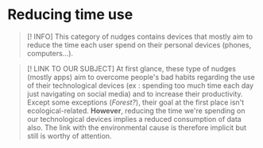 # Reducing time use
>[! INFO]
> This category of nudges contains devices that mostly aim to reduce the time each user spend on their personal devices (phones, computers...). 


>[! LINK TO OUR SUBJECT]
> At first glance, these type of nudges (mostly apps) aim to overcome people's bad habits regarding the use of their technological devices (ex : spending too much time each day just navigating on social media) and to increase their productivity. Except some exceptions (*Forest?*), their goal at the first place isn't ecological-related.
> 	**However**, reducing the time we're spending on our technological devices implies a reduced consumption of data also. The link with the environmental cause is therefore implicit but still is worthy of attention.

